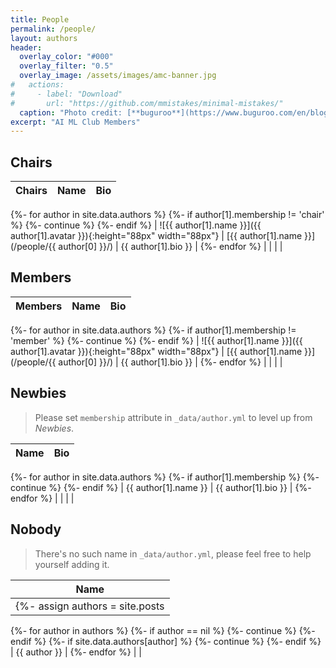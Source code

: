```yaml
---
title: People
permalink: /people/
layout: authors
header:
  overlay_color: "#000"
  overlay_filter: "0.5"
  overlay_image: /assets/images/amc-banner.jpg
#   actions:
#     - label: "Download"
#       url: "https://github.com/mmistakes/minimal-mistakes/"
  caption: "Photo credit: [**buguroo**](https://www.buguroo.com/en/blog/topic/ai)"
excerpt: "AI ML Club Members"
---
```


## Chairs

| Chairs | Name | Bio |
| ------ | ---- | --- |
{%- for author in site.data.authors %}
  {%- if author[1].membership != 'chair' %}
    {%- continue %}
  {%- endif %}
| ![{{ author[1].name }}]({{ author[1].avatar }}){:height="88px" width="88px"} | [{{ author[1].name }}](/people/{{ author[0] }}/) | {{ author[1].bio }} |
{%- endfor %}
|        |      |     |

## Members

| Members | Name | Bio |
| ------- | ---- | --- |
{%- for author in site.data.authors %}
  {%- if author[1].membership != 'member' %}
    {%- continue %}
  {%- endif %}
| ![{{ author[1].name }}]({{ author[1].avatar }}){:height="88px" width="88px"} | [{{ author[1].name }}](/people/{{ author[0] }}/) | {{ author[1].bio }} |
{%- endfor %}
|        |      |     |

## Newbies

> Please set `membership` attribute in `_data/author.yml` to level up from _Newbies_.

| Name | Bio |
| ---- | --- |
{%- for author in site.data.authors %}
  {%- if author[1].membership %}
    {%- continue %}
  {%- endif %}
| {{ author[1].name }} | {{ author[1].bio }} |
{%- endfor %}
|        |      |     |

## Nobody

> There's no such name in `_data/author.yml`, please feel free to help yourself adding it.

| Name |
| ---- |
{%- assign authors = site.posts | map: 'author' | uniq %}
{%- for author in authors %}
  {%- if author == nil %}
    {%- continue %}
  {%- endif %}
  {%- if site.data.authors[author] %}
    {%- continue %}
  {%- endif %}
| {{ author }} |
{%- endfor %}
| |

